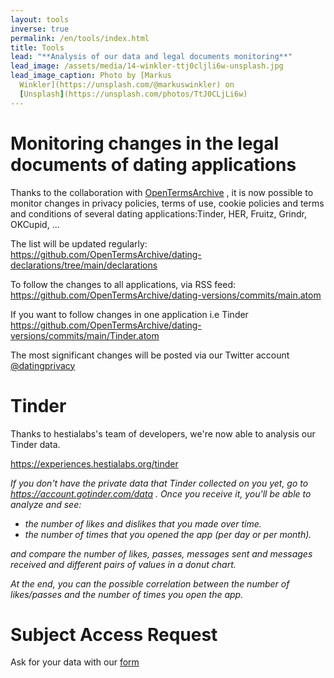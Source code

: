 ```yaml
---
layout: tools
inverse: true
permalink: /en/tools/index.html
title: Tools
lead: "**Analysis of our data and legal documents monitoring**"
lead_image: /assets/media/14-winkler-ttj0cljli6w-unsplash.jpg
lead_image_caption: Photo by [Markus
  Winkler](https://unsplash.com/@markuswinkler) on
  [Unsplash](https://unsplash.com/photos/TtJ0CLjLi6w)
---
```

# Monitoring changes in the legal documents of dating applications

Thanks to the collaboration with [OpenTermsArchive](https://opentermsarchive.org/en) , it is now possible to monitor changes in privacy policies, terms of use, cookie policies and terms and conditions of several dating applications:Tinder, HER, Fruitz, Grindr, OKCupid, ...

The list will be updated regularly:
<https://github.com/OpenTermsArchive/dating-declarations/tree/main/declarations>

To follow the changes to all applications, via RSS feed: <https://github.com/OpenTermsArchive/dating-versions/commits/main.atom>

If you want to follow changes in one application i.e Tinder <https://github.com/OpenTermsArchive/dating-versions/commits/main/Tinder.atom>

The most significant changes will be posted via our Twitter account [@datingprivacy](https://twitter.com/datingprivacy)

# Tinder

Thanks to hestialabs's team of developers, we're now able to analysis our
Tinder data.

<https://experiences.hestialabs.org/tinder>

*If you don't have  the private data that Tinder collected on you yet,  go to <https://account.gotinder.com/data> . Once you receive it, you'll be able to analyze and see:*

* *the number of likes and dislikes that you made over time.*
* *the number of times that you opened the app (per day or per month).*

*and compare the number of likes, passes, messages sent and messages received and different pairs of values in a donut chart.*

*At the end, you can the possible correlation between the number of likes/passes and the number of times you open the app.*

# Subject Access Request

Ask for your data with our [form](https://dating-privacy.hestialabs.org/en/act/sar/)
